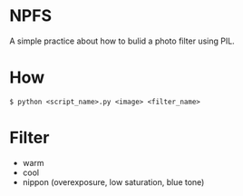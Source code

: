 # NPFS
A simple practice about how to bulid a photo filter using PIL.

# How
`$ python <script_name>.py <image> <filter_name>`

# Filter
* warm 
* cool
* nippon (overexposure, low saturation, blue tone)


